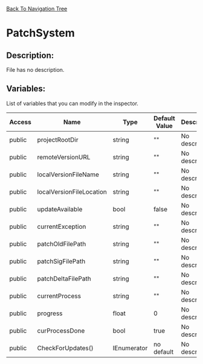 [Back To Navigation Tree](https://wesleywh.github.io/GameDevRepo/docs/navigation.html)
# PatchSystem

## Description:
File has no description.

## Variables:
List of variables that you can modify in the inspector.

|Access|Name|Type|Default Value|Description|
|---|---|---|---|---|
|public|projectRootDir|string|""|No description.|
|public|remoteVersionURL|string|""|No description.|
|public|localVersionFileName|string|""|No description.|
|public|localVersionFileLocation|string|""|No description.|
|public|updateAvailable|bool|false|No description.|
|public|currentException|string|""|No description.|
|public|patchOldFilePath|string|""|No description.|
|public|patchSigFilePath|string|""|No description.|
|public|patchDeltaFilePath|string|""|No description.|
|public|currentProcess|string|""|No description.|
|public|progress|float|0|No description.|
|public|curProcessDone|bool|true|No description.|
|public|CheckForUpdates()|IEnumerator|no default|No description.|
